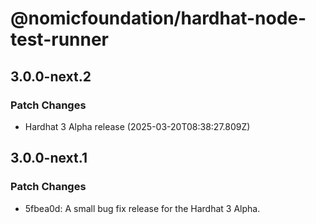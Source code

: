 # @nomicfoundation/hardhat-node-test-runner

## 3.0.0-next.2

### Patch Changes

- Hardhat 3 Alpha release (2025-03-20T08:38:27.809Z)

## 3.0.0-next.1

### Patch Changes

- 5fbea0d: A small bug fix release for the Hardhat 3 Alpha.
